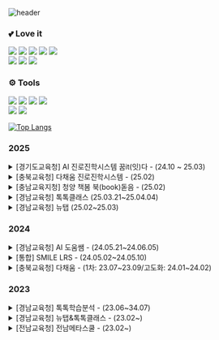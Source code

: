 ![header](https://capsule-render.vercel.app/api?type=venom&color=0:C7C7BA,50:E5E6DC,100:EAEBE4&text=zxxmin&height=150&fontColor=ffffff&stroke=000000)

<h3>💕 Love it</h3>

<img src="https://img.shields.io/badge/Next.js-000000?style=flat&logo=Next.js&logoColor=white"/> <img src="https://img.shields.io/badge/React-2a2f39?style=flat&logo=React&logoColor=61DAFB"/> <img src="https://img.shields.io/badge/TypeScript-3178C6?style=flat&logo=TypeScript&logoColor=white"/> <img src="https://img.shields.io/badge/JavaScript-F7DF1E?style=flat&logo=JavaScript&logoColor=white"/> <img src="https://img.shields.io/badge/Jquery-white?style=flat&logo=Jquery&logoColor=0868AC"/><br/><img src="https://img.shields.io/badge/HTML-E34F26?style=flat&logo=HTML5&logoColor=white"/> <img src="https://img.shields.io/badge/CSS-1572B6?style=flat&logo=CSS3&logoColor=white"/> <img src="https://img.shields.io/badge/SASS-CC6699?style=flat&logo=SASS&logoColor=white"/>

<h3>⚙️ Tools</h3>

<img src="https://img.shields.io/badge/VSCode-0078d7?style=flat&logo=visual-studio-code&logoColor=white"/> <img src="https://img.shields.io/badge/Git-F05032?style=flat&logo=git&logoColor=white"/> <img src="https://img.shields.io/badge/Github-181717?style=flat&logo=github&logoColor=white"/> <img src="https://img.shields.io/badge/Notion-ffffff?style=flat&logo=notion&logoColor=black"/><br/>
<img src="https://img.shields.io/badge/Figma-F24E1E?style=flat&logo=figma&logoColor=white"/> <img src="https://img.shields.io/badge/Adobe-FF0000?style=flat&logo=adobe&logoColor=white"/>


[![Top Langs](https://github-readme-stats.vercel.app/api/top-langs/?username=zxxmin&layout=donut)](https://github.com/zxxmin/github-readme-stats)

### 2025
<details markdown="7">
  <summary>[경기도교육청] AI 진로진학시스템 꿈it(잇)다 - (24.10 ~ 25.03)</summary>
  <div>
    <ul>
      <li>🔭 link : <a href="https://jinro.goedu.kr">https://jinro.goedu.kr</a></li>
      <li><b>개발 언어 및 프레임워크/라이브러리</b> : Node JS 20.x, React-18.x, Next.js-14.x, TypeSciprt, @tanstack/react-query v5, Recoil, App Router</li>
      <li>서버 컴포넌트(route api 사용 등) / 클라이언트 컴포넌트 사용</li>
      <li>AI 모의면접 예약 기능 구현</li>
      <li>AI 모의면접 분석 기능 구현</li>
      <li>권한에 따라 기능이 다른 게시판 구현</li>
      <li>OPEN API를 통해 학교 정보를 게시판 형태로 구현 및 위치 정보 지도 구현</li>
      <li>react-query 사용하여 캐싱 처리 및 불필요한 데이터 요청 하지 않도록 구현</li>
      <li>웹접근성및 호환성 점검 테스트 감리, 보안취약점점검결과 감리 통과</li>
    </ul>
  </div>
</details>
<details markdown="8">
  <summary>[충북교육청] 다채움 진로진학시스템 - (25.02)</summary>
  <div>
    <ul>
      <li><b>개발 언어</b> : HTML, SCSS, JavaScript, JSP</li>
      <li>워크넷 시험 기능 구현</li>
      <li>워크넷 시험 결과 기능 구현</li>
    </ul>
  </div>
</details>
<details markdown="9">
  <summary>[충남교육지청] 청양 책봄 북(book)돋음 - (25.02)</summary>
  <div>
    <ul>
      <li><b>개발 언어</b> : HTML, SCSS, JavaScript, JSP</li>
      <li>자동 승인 반일 경우에만 독서 그룹 바로 입장을 위한 QR 코드 기능 구현</li>
      <li>독서 기록장 기능 구현</li>
      <li>관리자 - 학생 추천 기능</li>
      <li>관리자 - 독서 현황 확인 기능</li>
    </ul>
  </div>
</details>
<details markdown="10">
  <summary>[경남교육청] 톡톡클래스 (25.03.21~25.04.04)</summary>
  <div>
    <ul>
      <li>🔭 link : <a href="https://folio.itt.link">https://folio.itt.link</a></li>
      <li><b>개발 언어</b> : HTML, SCSS, JavaScript, JSP</li>
      <li>톡톡 콘텐츠 사이트의 평가지 연동 - 평가지 관리 페이지 추가</li>
      <li>과제방 및 학습방에 단원에 맞는 평가지 유형 검색 추가, 등록, 수정, 삭제 기능</li>
    </ul>
  </div>
</details>

<details markdown="11">
  <summary>[경남교육청] 뉴탭 (25.02~25.03)</summary>
  <div>
    <ul>
      <li>🔭 link : <a href="https://newtab.itt.link">https://newtab.itt.link</a></li>
      <li><b>개발 언어</b> : HTML, SCSS, JavaScript, JSP</li>
      <li>새학기 시작에 맞는 진학관리, 진급 관리 기능 추가</li>
    </ul>
  </div>
</details>

### 2024
<details markdown="6">
  <summary>[경남교육청] AI 도움쌤 - (24.05.21~24.06.05)</summary>
  <div>
    <ul>
      <li>🔭 link : <a href="https://tai.itt.link">https://tai.itt.link</a></li>
      <li><b>개발 언어</b> : HTML, SCSS, JavaScript, JSP</li>
      <li>이미지 최적화를 위해 Data URI로 브라우저 캐시 이용</li>
      <li>검색형 AI 챗봇 기능 구현</li>
      <li>질의 및 응답 CRUD 기능 구현</li>
      <li>추천 서비스 기능 구현</li>
      <li>클래스 문법을 활용하여 시큐어 코딩</li>
    </ul>
  </div>
</details>
<details markdown="5">
  <summary>[통합] SMILE LRS - (24.05.02~24.05.10)</summary>
  <div>
    <ul>
      <li><b>개발 언어</b> : HTML, SCSS, JavaScript</li>
      <li>xAPI 결과 데이터 시각화</li>
    </ul>
  </div>
</details>
<details markdown="4">
  <summary>[충북교육청] 다채움 - (1차: 23.07~23.09/고도화: 24.01~24.02)</summary>
  <div>
    <ul>
      <li>🔭 link : <a href="https://dcu.cbe.go.kr">https://dcu.cbe.go.kr</a></li>
      <li><b>개발 언어</b> : HTML, SCSS, JavaScript, JSP</li>
      <li>로딩 속도 최적화 (무한 스크롤 기능 구현)</li>
      <li>이미지 최적화를 위해 Data URI로 브라우저 캐시 이용</li>
      <li>채움책방 책 검색 기능 구현</li>
      <li>채움책방 데이터 시각화 기능 구현</li>
      <li>학습심리검사 검사하기 및 검사결과 보기 기능 구현</li>
      <li>학생홈 콘텐츠 및 퀴즈 확인 기능 구현</li>
      <li>수업 및 과제 참여/미참여 인원 확인 기능 구현</li>
      <li>반응형 대응</li>
    </ul>
  </div>
</details>

### 2023
<details markdown="3">
  <summary>[경남교육청] 톡톡학습분석 - (23.06~34.07)</summary>
  <div
    <ul>
      <li>🔭 link : <a href="https://la.itt.link">https://la.itt.link</a></li>
      <li><b>개발 언어</b> : HTML, SCSS, JavaScript</li>
      <li>그래프 하드코딩</li>
    </ul>
  </div>
</details>
<details markdown="2">
  <summary>[경남교육청] 뉴탭&톡톡클래스 - (23.02~)</summary>
  <div>
    <ul>
      <li>🔭 link : <a href="https://newtab.itt.link">https://newtab.itt.link</a></li>
      <li>교사용 개인 정보 동의서 화면 구현</li>
      <li>유지보수</li>
    </ul>
  </div>
</details>
<details markdown="1">
  <summary>[전남교육청] 전남메타스쿨 - (23.02~)</summary>
  <div>
    <ul>
      <li>즐겨찾는 페이지 유지보수</li>
      <li>유지보수</li>
    </ul>
  </div>
</details>


<!--
**zxxmin/zxxmin** is a ✨ _special_ ✨ repository because its `README.md` (this file) appears on your GitHub profile.

Here are some ideas to get you started:

- 🔭 I’m currently working on ...
- 🌱 I’m currently learning ...
- 👯 I’m looking to collaborate on ...
- 🤔 I’m looking for help with ...
- 💬 Ask me about ...
- 📫 How to reach me: ...
- 😄 Pronouns: ...
- ⚡ Fun fact: ...
-->
